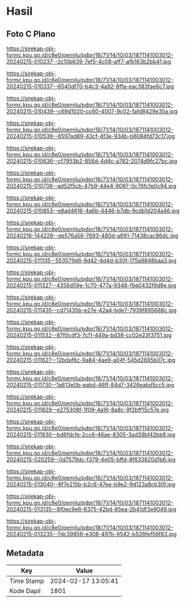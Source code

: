 # Hasil

## Foto C Plano

https://sirekap-obj-formc.kpu.go.id/c8e0/pemilu/pdpr/18/71/14/10/03/1871141003012-20240215-010237--2c10b639-7ef5-4c08-aff7-afb163b2bb41.jpg

https://sirekap-obj-formc.kpu.go.id/c8e0/pemilu/pdpr/18/71/14/10/03/1871141003012-20240215-010337--8540df70-b4c3-4a92-8ffa-eac383fae6c7.jpg

https://sirekap-obj-formc.kpu.go.id/c8e0/pemilu/pdpr/18/71/14/10/03/1871141003012-20240215-010439--c69d1020-cc60-4007-9c02-fafd8429e35a.jpg

https://sirekap-obj-formc.kpu.go.id/c8e0/pemilu/pdpr/18/71/14/10/03/1871141003012-20240215-010539--6597ad89-43cf-4f3e-934b-b6084fd73c17.jpg

https://sirekap-obj-formc.kpu.go.id/c8e0/pemilu/pdpr/18/71/14/10/03/1871141003012-20240215-010636--cf7953b2-856d-4d4c-a782-2074d9fc27bc.jpg

https://sirekap-obj-formc.kpu.go.id/c8e0/pemilu/pdpr/18/71/14/10/03/1871141003012-20240215-010738--ad52f5cb-47b9-44e4-8097-0c76fc1e0c94.jpg

https://sirekap-obj-formc.kpu.go.id/c8e0/pemilu/pdpr/18/71/14/10/03/1871141003012-20240215-010853--e8ad4616-4a6b-4446-b7db-9cdb1d204a46.jpg

https://sirekap-obj-formc.kpu.go.id/c8e0/pemilu/pdpr/18/71/14/10/03/1871141003012-20240216-144228--de576a56-7693-480d-a691-71438cac86dc.jpg

https://sirekap-obj-formc.kpu.go.id/c8e0/pemilu/pdpr/18/71/14/10/03/1871141003012-20240215-011135--553579d6-9d42-4d4d-b30f-175a9848baa3.jpg

https://sirekap-obj-formc.kpu.go.id/c8e0/pemilu/pdpr/18/71/14/10/03/1871141003012-20240215-011327--4356d59e-1c70-477a-9348-f6e0432f9d8e.jpg

https://sirekap-obj-formc.kpu.go.id/c8e0/pemilu/pdpr/18/71/14/10/03/1871141003012-20240215-011435--cd71435b-e27e-42a4-bde7-7939f895688c.jpg

https://sirekap-obj-formc.kpu.go.id/c8e0/pemilu/pdpr/18/71/14/10/03/1871141003012-20240215-011532--87f0cdf3-7c11-449a-bd38-cc02e23f3751.jpg

https://sirekap-obj-formc.kpu.go.id/c8e0/pemilu/pdpr/18/71/14/10/03/1871141003012-20240215-011627--12bdaf6c-9a84-4ae9-a04f-545d2695b07c.jpg

https://sirekap-obj-formc.kpu.go.id/c8e0/pemilu/pdpr/18/71/14/10/03/1871141003012-20240215-011730--1a613e0b-eabd-46ff-84d7-3426eabd5cc5.jpg

https://sirekap-obj-formc.kpu.go.id/c8e0/pemilu/pdpr/18/71/14/10/03/1871141003012-20240215-011829--e275308f-1f09-4a16-8a8c-9f2bff15c57e.jpg

https://sirekap-obj-formc.kpu.go.id/c8e0/pemilu/pdpr/18/71/14/10/03/1871141003012-20240215-011930--bd6fdcfe-2cc6-46ae-8305-3ad39bf42bb8.jpg

https://sirekap-obj-formc.kpu.go.id/c8e0/pemilu/pdpr/18/71/14/10/03/1871141003012-20240215-020259--0d7579dc-f379-4e05-bffd-8f633820d1b6.jpg

https://sirekap-obj-formc.kpu.go.id/c8e0/pemilu/pdpr/18/71/14/10/03/1871141003012-20240215-013040--8f7e215b-b2c6-47ee-b9e2-9d123a8cb30f.jpg

https://sirekap-obj-formc.kpu.go.id/c8e0/pemilu/pdpr/18/71/14/10/03/1871141003012-20240215-013135--8f0ec9e6-6375-42bd-85ea-2b41df3e9049.jpg

https://sirekap-obj-formc.kpu.go.id/c8e0/pemilu/pdpr/18/71/14/10/03/1871141003012-20240215-013235--7dc39856-e308-497b-9542-b526fef56f83.jpg


## Metadata

| Key        | Value               |
| ---------- | ------------------- |
| Time Stamp | 2024-02-17 13:05:41 |
| Kode Dapil | 1801                |




